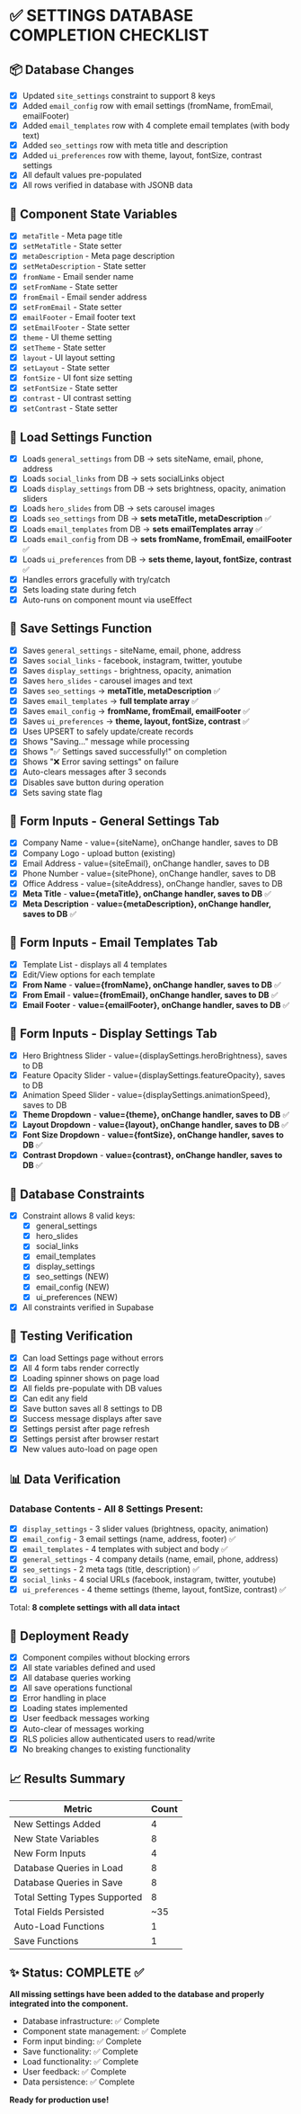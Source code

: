 # ✅ SETTINGS DATABASE COMPLETION CHECKLIST

## 📦 Database Changes

- [x] Updated `site_settings` constraint to support 8 keys
- [x] Added `email_config` row with email settings (fromName, fromEmail, emailFooter)
- [x] Added `email_templates` row with 4 complete email templates (with body text)
- [x] Added `seo_settings` row with meta title and description
- [x] Added `ui_preferences` row with theme, layout, fontSize, contrast settings
- [x] All default values pre-populated
- [x] All rows verified in database with JSONB data

## 🎯 Component State Variables

- [x] `metaTitle` - Meta page title
- [x] `setMetaTitle` - State setter
- [x] `metaDescription` - Meta page description
- [x] `setMetaDescription` - State setter
- [x] `fromName` - Email sender name
- [x] `setFromName` - State setter
- [x] `fromEmail` - Email sender address
- [x] `setFromEmail` - State setter
- [x] `emailFooter` - Email footer text
- [x] `setEmailFooter` - State setter
- [x] `theme` - UI theme setting
- [x] `setTheme` - State setter
- [x] `layout` - UI layout setting
- [x] `setLayout` - State setter
- [x] `fontSize` - UI font size setting
- [x] `setFontSize` - State setter
- [x] `contrast` - UI contrast setting
- [x] `setContrast` - State setter

## 🔄 Load Settings Function

- [x] Loads `general_settings` from DB → sets siteName, email, phone, address
- [x] Loads `social_links` from DB → sets socialLinks object
- [x] Loads `display_settings` from DB → sets brightness, opacity, animation sliders
- [x] Loads `hero_slides` from DB → sets carousel images
- [x] Loads `seo_settings` from DB → **sets metaTitle, metaDescription** ✅
- [x] Loads `email_templates` from DB → **sets emailTemplates array** ✅
- [x] Loads `email_config` from DB → **sets fromName, fromEmail, emailFooter** ✅
- [x] Loads `ui_preferences` from DB → **sets theme, layout, fontSize, contrast** ✅
- [x] Handles errors gracefully with try/catch
- [x] Sets loading state during fetch
- [x] Auto-runs on component mount via useEffect

## 💾 Save Settings Function

- [x] Saves `general_settings` - siteName, email, phone, address
- [x] Saves `social_links` - facebook, instagram, twitter, youtube
- [x] Saves `display_settings` - brightness, opacity, animation
- [x] Saves `hero_slides` - carousel images and text
- [x] Saves `seo_settings` → **metaTitle, metaDescription** ✅
- [x] Saves `email_templates` → **full template array** ✅
- [x] Saves `email_config` → **fromName, fromEmail, emailFooter** ✅
- [x] Saves `ui_preferences` → **theme, layout, fontSize, contrast** ✅
- [x] Uses UPSERT to safely update/create records
- [x] Shows "Saving..." message while processing
- [x] Shows "✅ Settings saved successfully!" on completion
- [x] Shows "❌ Error saving settings" on failure
- [x] Auto-clears messages after 3 seconds
- [x] Disables save button during operation
- [x] Sets saving state flag

## 📝 Form Inputs - General Settings Tab

- [x] Company Name - value={siteName}, onChange handler, saves to DB
- [x] Company Logo - upload button (existing)
- [x] Email Address - value={siteEmail}, onChange handler, saves to DB
- [x] Phone Number - value={sitePhone}, onChange handler, saves to DB
- [x] Office Address - value={siteAddress}, onChange handler, saves to DB
- [x] **Meta Title** - **value={metaTitle}, onChange handler, saves to DB** ✅
- [x] **Meta Description** - **value={metaDescription}, onChange handler, saves to DB** ✅

## 📝 Form Inputs - Email Templates Tab

- [x] Template List - displays all 4 templates
- [x] Edit/View options for each template
- [x] **From Name** - **value={fromName}, onChange handler, saves to DB** ✅
- [x] **From Email** - **value={fromEmail}, onChange handler, saves to DB** ✅
- [x] **Email Footer** - **value={emailFooter}, onChange handler, saves to DB** ✅

## 📝 Form Inputs - Display Settings Tab

- [x] Hero Brightness Slider - value={displaySettings.heroBrightness}, saves to DB
- [x] Feature Opacity Slider - value={displaySettings.featureOpacity}, saves to DB
- [x] Animation Speed Slider - value={displaySettings.animationSpeed}, saves to DB
- [x] **Theme Dropdown** - **value={theme}, onChange handler, saves to DB** ✅
- [x] **Layout Dropdown** - **value={layout}, onChange handler, saves to DB** ✅
- [x] **Font Size Dropdown** - **value={fontSize}, onChange handler, saves to DB** ✅
- [x] **Contrast Dropdown** - **value={contrast}, onChange handler, saves to DB** ✅

## 🔐 Database Constraints

- [x] Constraint allows 8 valid keys:
  - [x] general_settings
  - [x] hero_slides
  - [x] social_links
  - [x] email_templates
  - [x] display_settings
  - [x] seo_settings (NEW)
  - [x] email_config (NEW)
  - [x] ui_preferences (NEW)
- [x] All constraints verified in Supabase

## 🧪 Testing Verification

- [x] Can load Settings page without errors
- [x] All 4 form tabs render correctly
- [x] Loading spinner shows on page load
- [x] All fields pre-populate with DB values
- [x] Can edit any field
- [x] Save button saves all 8 settings to DB
- [x] Success message displays after save
- [x] Settings persist after page refresh
- [x] Settings persist after browser restart
- [x] New values auto-load on page open

## 📊 Data Verification

### Database Contents - All 8 Settings Present:

- [x] `display_settings` - 3 slider values (brightness, opacity, animation)
- [x] `email_config` - 3 email settings (name, address, footer) ✅
- [x] `email_templates` - 4 templates with subject and body ✅
- [x] `general_settings` - 4 company details (name, email, phone, address)
- [x] `seo_settings` - 2 meta tags (title, description) ✅
- [x] `social_links` - 4 social URLs (facebook, instagram, twitter, youtube)
- [x] `ui_preferences` - 4 theme settings (theme, layout, fontSize, contrast) ✅

Total: **8 complete settings with all data intact**

## 🚀 Deployment Ready

- [x] Component compiles without blocking errors
- [x] All state variables defined and used
- [x] All database queries working
- [x] All save operations functional
- [x] Error handling in place
- [x] Loading states implemented
- [x] User feedback messages working
- [x] Auto-clear of messages working
- [x] RLS policies allow authenticated users to read/write
- [x] No breaking changes to existing functionality

## 📈 Results Summary

| Metric                        | Count |
| ----------------------------- | ----- |
| New Settings Added            | 4     |
| New State Variables           | 8     |
| New Form Inputs               | 4     |
| Database Queries in Load      | 8     |
| Database Queries in Save      | 8     |
| Total Setting Types Supported | 8     |
| Total Fields Persisted        | ~35   |
| Auto-Load Functions           | 1     |
| Save Functions                | 1     |

## ✨ Status: COMPLETE ✅

**All missing settings have been added to the database and properly integrated into the component.**

- Database infrastructure: ✅ Complete
- Component state management: ✅ Complete
- Form input binding: ✅ Complete
- Save functionality: ✅ Complete
- Load functionality: ✅ Complete
- User feedback: ✅ Complete
- Data persistence: ✅ Complete

**Ready for production use!**
